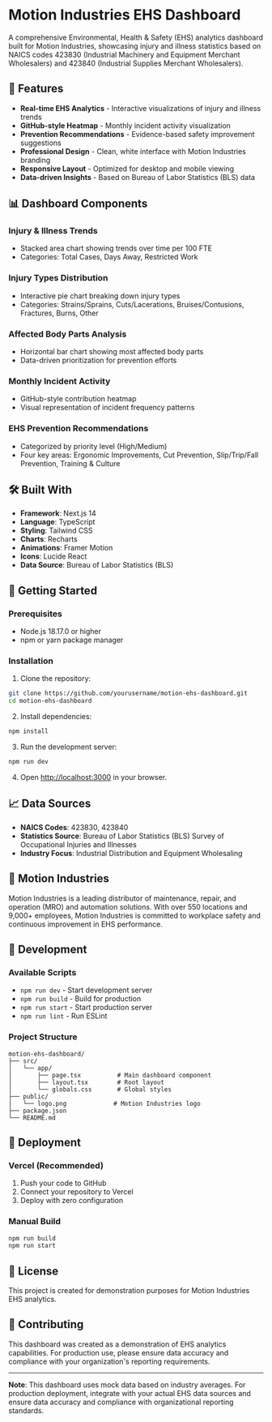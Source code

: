 # Motion Industries EHS Dashboard

A comprehensive Environmental, Health & Safety (EHS) analytics dashboard built for Motion Industries, showcasing injury and illness statistics based on NAICS codes 423830 (Industrial Machinery and Equipment Merchant Wholesalers) and 423840 (Industrial Supplies Merchant Wholesalers).

## 🚀 Features

- **Real-time EHS Analytics** - Interactive visualizations of injury and illness trends
- **GitHub-style Heatmap** - Monthly incident activity visualization
- **Prevention Recommendations** - Evidence-based safety improvement suggestions
- **Professional Design** - Clean, white interface with Motion Industries branding
- **Responsive Layout** - Optimized for desktop and mobile viewing
- **Data-driven Insights** - Based on Bureau of Labor Statistics (BLS) data

## 📊 Dashboard Components

### Injury & Illness Trends
- Stacked area chart showing trends over time per 100 FTE
- Categories: Total Cases, Days Away, Restricted Work

### Injury Types Distribution
- Interactive pie chart breaking down injury types
- Categories: Strains/Sprains, Cuts/Lacerations, Bruises/Contusions, Fractures, Burns, Other

### Affected Body Parts Analysis
- Horizontal bar chart showing most affected body parts
- Data-driven prioritization for prevention efforts

### Monthly Incident Activity
- GitHub-style contribution heatmap
- Visual representation of incident frequency patterns

### EHS Prevention Recommendations
- Categorized by priority level (High/Medium)
- Four key areas: Ergonomic Improvements, Cut Prevention, Slip/Trip/Fall Prevention, Training & Culture

## 🛠️ Built With

- **Framework**: Next.js 14
- **Language**: TypeScript
- **Styling**: Tailwind CSS
- **Charts**: Recharts
- **Animations**: Framer Motion
- **Icons**: Lucide React
- **Data Source**: Bureau of Labor Statistics (BLS)

## 🚀 Getting Started

### Prerequisites

- Node.js 18.17.0 or higher
- npm or yarn package manager

### Installation

1. Clone the repository:
```bash
git clone https://github.com/yourusername/motion-ehs-dashboard.git
cd motion-ehs-dashboard
```

2. Install dependencies:
```bash
npm install
```

3. Run the development server:
```bash
npm run dev
```

4. Open [http://localhost:3000](http://localhost:3000) in your browser.

## 📈 Data Sources

- **NAICS Codes**: 423830, 423840
- **Statistics Source**: Bureau of Labor Statistics (BLS) Survey of Occupational Injuries and Illnesses
- **Industry Focus**: Industrial Distribution and Equipment Wholesaling

## 🏢 Motion Industries

Motion Industries is a leading distributor of maintenance, repair, and operation (MRO) and automation solutions. With over 550 locations and 9,000+ employees, Motion Industries is committed to workplace safety and continuous improvement in EHS performance.

## 🔧 Development

### Available Scripts

- `npm run dev` - Start development server
- `npm run build` - Build for production
- `npm run start` - Start production server
- `npm run lint` - Run ESLint

### Project Structure

```
motion-ehs-dashboard/
├── src/
│   └── app/
│       ├── page.tsx          # Main dashboard component
│       ├── layout.tsx        # Root layout
│       └── globals.css       # Global styles
├── public/
│   └── logo.png             # Motion Industries logo
├── package.json
└── README.md
```

## 🚀 Deployment

### Vercel (Recommended)

1. Push your code to GitHub
2. Connect your repository to Vercel
3. Deploy with zero configuration

### Manual Build

```bash
npm run build
npm run start
```

## 📝 License

This project is created for demonstration purposes for Motion Industries EHS analytics.

## 🤝 Contributing

This dashboard was created as a demonstration of EHS analytics capabilities. For production use, please ensure data accuracy and compliance with your organization's reporting requirements.

---

**Note**: This dashboard uses mock data based on industry averages. For production deployment, integrate with your actual EHS data sources and ensure data accuracy and compliance with organizational reporting standards.
